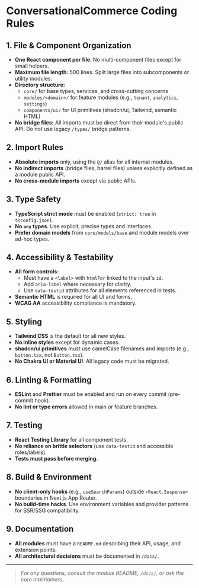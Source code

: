 # ConversationalCommerce Coding Rules

## 1. File & Component Organization
- **One React component per file**. No multi-component files except for small helpers.
- **Maximum file length:** 500 lines. Split large files into subcomponents or utility modules.
- **Directory structure:**
  - `core/` for base types, services, and cross-cutting concerns
  - `modules/<domain>/` for feature modules (e.g., `tenant`, `analytics`, `settings`)
  - `components/ui/` for UI primitives (shadcn/ui, Tailwind, semantic HTML)
- **No bridge files:** All imports must be direct from their module's public API. Do not use legacy `/types/` bridge patterns.

## 2. Import Rules
- **Absolute imports** only, using the `@/` alias for all internal modules.
- **No indirect imports** (bridge files, barrel files) unless explicitly defined as a module public API.
- **No cross-module imports** except via public APIs.

## 3. Type Safety
- **TypeScript strict mode** must be enabled (`strict: true` in `tsconfig.json`).
- **No `any` types**. Use explicit, precise types and interfaces.
- **Prefer domain models** from `core/models/base` and module models over ad-hoc types.

## 4. Accessibility & Testability
- **All form controls:**
  - Must have a `<label>` with `htmlFor` linked to the input's `id`.
  - Add `aria-label` where necessary for clarity.
  - Use `data-testid` attributes for all elements referenced in tests.
- **Semantic HTML** is required for all UI and forms.
- **WCAG AA** accessibility compliance is mandatory.

## 5. Styling
- **Tailwind CSS** is the default for all new styles.
- **No inline styles** except for dynamic cases.
- **shadcn/ui primitives** must use camelCase filenames and imports (e.g., `button.tsx`, not `Button.tsx`).
- **No Chakra UI or Material UI**. All legacy code must be migrated.

## 6. Linting & Formatting
- **ESLint** and **Prettier** must be enabled and run on every commit (pre-commit hook).
- **No lint or type errors** allowed in main or feature branches.

## 7. Testing
- **React Testing Library** for all component tests.
- **No reliance on brittle selectors** (use `data-testid` and accessible roles/labels).
- **Tests must pass before merging.**

## 8. Build & Environment
- **No client-only hooks** (e.g., `useSearchParams`) outside `<React.Suspense>` boundaries in Next.js App Router.
- **No build-time hacks**. Use environment variables and provider patterns for SSR/SSG compatibility.

## 9. Documentation
- **All modules** must have a `README.md` describing their API, usage, and extension points.
- **All architectural decisions** must be documented in `/docs/`.

---

> _For any questions, consult the module README, `/docs/`, or ask the core maintainers._
